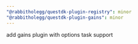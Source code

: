 ```yaml
---
"@rabbitholegg/questdk-plugin-registry": minor
"@rabbitholegg/questdk-plugin-gains": minor
---
```


add gains plugin with options task support
